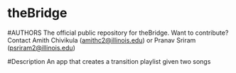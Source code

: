 # theBridge

#AUTHORS
The official public repository for theBridge. Want to contribute? Contact Amith Chivikula (amithc2@illinois.edu) or Pranav Sriram (psriram2@illinois.edu)

#Description 
An app that creates a transition playlist given two songs
